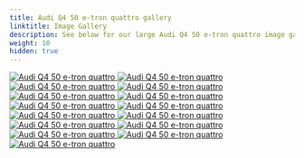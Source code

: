 ```yaml
---
title: Audi Q4 50 e-tron quattro gallery
linktitle: Image Gallery
description: See below for our large Audi Q4 50 e-tron quattro image gallery. Click pictures for high-resolution versions.
weight: 10
hidden: true
---
```

<!-- markdownlint-disable MD033 -->
<object type="image/svg+xml" data="../modelnavigation.svg"></object>
<div class="pswp-gallery pswp-gallery--single-column" id="my-gallery">
<a href="https://media.evkx.net/multimedia/models/audi/q4_e-tron/q4_50_e-tron_quattro/battery_1.jpg"
data-pswp-src="https://media.evkx.net/multimedia/models/audi/q4_e-tron/q4_50_e-tron_quattro/battery_1.jpg"
data-pswp-width="3000"
data-pswp-height="1766" 
target="_blank">
<img src="https://media.evkx.net/multimedia/models/audi/q4_e-tron/q4_50_e-tron_quattro/battery_1_st.jpg" alt="Audi Q4 50 e-tron quattro" />
</a>
<a href="https://media.evkx.net/multimedia/models/audi/q4_e-tron/q4_50_e-tron_quattro/exterior_1.jpg"
data-pswp-src="https://media.evkx.net/multimedia/models/audi/q4_e-tron/q4_50_e-tron_quattro/exterior_1.jpg"
data-pswp-width="3000"
data-pswp-height="2250" 
target="_blank">
<img src="https://media.evkx.net/multimedia/models/audi/q4_e-tron/q4_50_e-tron_quattro/exterior_1_st.jpg" alt="Audi Q4 50 e-tron quattro" />
</a>
<a href="https://media.evkx.net/multimedia/models/audi/q4_e-tron/q4_50_e-tron_quattro/exterior_2.jpg"
data-pswp-src="https://media.evkx.net/multimedia/models/audi/q4_e-tron/q4_50_e-tron_quattro/exterior_2.jpg"
data-pswp-width="3000"
data-pswp-height="2000" 
target="_blank">
<img src="https://media.evkx.net/multimedia/models/audi/q4_e-tron/q4_50_e-tron_quattro/exterior_2_st.jpg" alt="Audi Q4 50 e-tron quattro" />
</a>
<a href="https://media.evkx.net/multimedia/models/audi/q4_e-tron/q4_50_e-tron_quattro/exterior_3.jpg"
data-pswp-src="https://media.evkx.net/multimedia/models/audi/q4_e-tron/q4_50_e-tron_quattro/exterior_3.jpg"
data-pswp-width="3000"
data-pswp-height="1913" 
target="_blank">
<img src="https://media.evkx.net/multimedia/models/audi/q4_e-tron/q4_50_e-tron_quattro/exterior_3_st.jpg" alt="Audi Q4 50 e-tron quattro" />
</a>
<a href="https://media.evkx.net/multimedia/models/audi/q4_e-tron/q4_50_e-tron_quattro/frontseats_1.jpg"
data-pswp-src="https://media.evkx.net/multimedia/models/audi/q4_e-tron/q4_50_e-tron_quattro/frontseats_1.jpg"
data-pswp-width="3000"
data-pswp-height="1998" 
target="_blank">
<img src="https://media.evkx.net/multimedia/models/audi/q4_e-tron/q4_50_e-tron_quattro/frontseats_1_st.jpg" alt="Audi Q4 50 e-tron quattro" />
</a>
<a href="https://media.evkx.net/multimedia/models/audi/q4_e-tron/q4_50_e-tron_quattro/frontseats_2.jpg"
data-pswp-src="https://media.evkx.net/multimedia/models/audi/q4_e-tron/q4_50_e-tron_quattro/frontseats_2.jpg"
data-pswp-width="3000"
data-pswp-height="2000" 
target="_blank">
<img src="https://media.evkx.net/multimedia/models/audi/q4_e-tron/q4_50_e-tron_quattro/frontseats_2_st.jpg" alt="Audi Q4 50 e-tron quattro" />
</a>
<a href="https://media.evkx.net/multimedia/models/audi/q4_e-tron/q4_50_e-tron_quattro/headlights_1.jpg"
data-pswp-src="https://media.evkx.net/multimedia/models/audi/q4_e-tron/q4_50_e-tron_quattro/headlights_1.jpg"
data-pswp-width="3000"
data-pswp-height="2003" 
target="_blank">
<img src="https://media.evkx.net/multimedia/models/audi/q4_e-tron/q4_50_e-tron_quattro/headlights_1_st.jpg" alt="Audi Q4 50 e-tron quattro" />
</a>
<a href="https://media.evkx.net/multimedia/models/audi/q4_e-tron/q4_50_e-tron_quattro/interior_1.jpg"
data-pswp-src="https://media.evkx.net/multimedia/models/audi/q4_e-tron/q4_50_e-tron_quattro/interior_1.jpg"
data-pswp-width="3000"
data-pswp-height="2000" 
target="_blank">
<img src="https://media.evkx.net/multimedia/models/audi/q4_e-tron/q4_50_e-tron_quattro/interior_1_st.jpg" alt="Audi Q4 50 e-tron quattro" />
</a>
<a href="https://media.evkx.net/multimedia/models/audi/q4_e-tron/q4_50_e-tron_quattro/main_1.jpg"
data-pswp-src="https://media.evkx.net/multimedia/models/audi/q4_e-tron/q4_50_e-tron_quattro/main_1.jpg"
data-pswp-width="3000"
data-pswp-height="1998" 
target="_blank">
<img src="https://media.evkx.net/multimedia/models/audi/q4_e-tron/q4_50_e-tron_quattro/main_1_st.jpg" alt="Audi Q4 50 e-tron quattro" />
</a>
<a href="https://media.evkx.net/multimedia/models/audi/q4_e-tron/q4_50_e-tron_quattro/screens_1.jpg"
data-pswp-src="https://media.evkx.net/multimedia/models/audi/q4_e-tron/q4_50_e-tron_quattro/screens_1.jpg"
data-pswp-width="3000"
data-pswp-height="1686" 
target="_blank">
<img src="https://media.evkx.net/multimedia/models/audi/q4_e-tron/q4_50_e-tron_quattro/screens_1_st.jpg" alt="Audi Q4 50 e-tron quattro" />
</a>
<a href="https://media.evkx.net/multimedia/models/audi/q4_e-tron/q4_50_e-tron_quattro/secondrowseats_1.jpg"
data-pswp-src="https://media.evkx.net/multimedia/models/audi/q4_e-tron/q4_50_e-tron_quattro/secondrowseats_1.jpg"
data-pswp-width="3000"
data-pswp-height="2000" 
target="_blank">
<img src="https://media.evkx.net/multimedia/models/audi/q4_e-tron/q4_50_e-tron_quattro/secondrowseats_1_st.jpg" alt="Audi Q4 50 e-tron quattro" />
</a>
<a href="https://media.evkx.net/multimedia/models/audi/q4_e-tron/q4_50_e-tron_quattro/secondrowseats_2.jpg"
data-pswp-src="https://media.evkx.net/multimedia/models/audi/q4_e-tron/q4_50_e-tron_quattro/secondrowseats_2.jpg"
data-pswp-width="3000"
data-pswp-height="2000" 
target="_blank">
<img src="https://media.evkx.net/multimedia/models/audi/q4_e-tron/q4_50_e-tron_quattro/secondrowseats_2_st.jpg" alt="Audi Q4 50 e-tron quattro" />
</a>
<a href="https://media.evkx.net/multimedia/models/audi/q4_e-tron/q4_50_e-tron_quattro/technology_1.jpg"
data-pswp-src="https://media.evkx.net/multimedia/models/audi/q4_e-tron/q4_50_e-tron_quattro/technology_1.jpg"
data-pswp-width="3000"
data-pswp-height="1999" 
target="_blank">
<img src="https://media.evkx.net/multimedia/models/audi/q4_e-tron/q4_50_e-tron_quattro/technology_1_st.jpg" alt="Audi Q4 50 e-tron quattro" />
</a>
<a href="https://media.evkx.net/multimedia/models/audi/q4_e-tron/q4_50_e-tron_quattro/trunk_1.jpg"
data-pswp-src="https://media.evkx.net/multimedia/models/audi/q4_e-tron/q4_50_e-tron_quattro/trunk_1.jpg"
data-pswp-width="3000"
data-pswp-height="2249" 
target="_blank">
<img src="https://media.evkx.net/multimedia/models/audi/q4_e-tron/q4_50_e-tron_quattro/trunk_1_st.jpg" alt="Audi Q4 50 e-tron quattro" />
</a>
<a href="https://media.evkx.net/multimedia/models/audi/q4_e-tron/q4_50_e-tron_quattro/trunk_2.jpg"
data-pswp-src="https://media.evkx.net/multimedia/models/audi/q4_e-tron/q4_50_e-tron_quattro/trunk_2.jpg"
data-pswp-width="3000"
data-pswp-height="2000" 
target="_blank">
<img src="https://media.evkx.net/multimedia/models/audi/q4_e-tron/q4_50_e-tron_quattro/trunk_2_st.jpg" alt="Audi Q4 50 e-tron quattro" />
</a>
</div>
<script type="module">
  import PhotoSwipeLightbox from '/js/photoswipe-lightbox.esm.js';
    const lightbox = new PhotoSwipeLightbox({
       gallery: '#my-gallery',
        children: 'a',
        pswpModule: () => import('/js/photoswipe.esm.js')
    });
lightbox.init();
</script>
